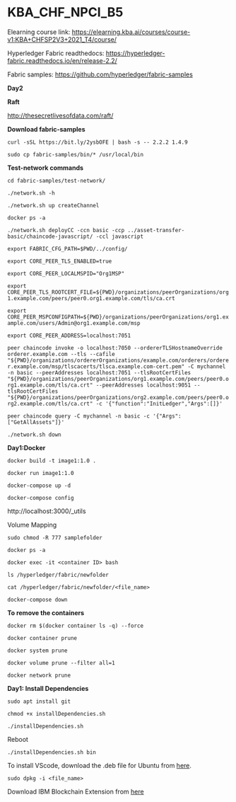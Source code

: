 # KBA_CHF_NPCI_B5

Elearning course link: https://elearning.kba.ai/courses/course-v1:KBA+CHFSP2V3+2021_T4/course/

Hyperledger Fabric readthedocs: https://hyperledger-fabric.readthedocs.io/en/release-2.2/

Fabric samples: https://github.com/hyperledger/fabric-samples

**Day2**

**Raft**

http://thesecretlivesofdata.com/raft/

**Download fabric-samples**

`curl -sSL https://bit.ly/2ysbOFE | bash -s -- 2.2.2 1.4.9`

`sudo cp fabric-samples/bin/* /usr/local/bin`

**Test-network commands**

`cd fabric-samples/test-network/`

`./network.sh -h`

`./network.sh up createChannel`

`docker ps -a`

`./network.sh deployCC -ccn basic -ccp ../asset-transfer-basic/chaincode-javascript/ -ccl javascript`

`export FABRIC_CFG_PATH=$PWD/../config/`

`export CORE_PEER_TLS_ENABLED=true`

`export CORE_PEER_LOCALMSPID="Org1MSP"`

`export CORE_PEER_TLS_ROOTCERT_FILE=${PWD}/organizations/peerOrganizations/org1.example.com/peers/peer0.org1.example.com/tls/ca.crt`

`export CORE_PEER_MSPCONFIGPATH=${PWD}/organizations/peerOrganizations/org1.example.com/users/Admin@org1.example.com/msp`

`export CORE_PEER_ADDRESS=localhost:7051`

`peer chaincode invoke -o localhost:7050 --ordererTLSHostnameOverride orderer.example.com --tls --cafile "${PWD}/organizations/ordererOrganizations/example.com/orderers/orderer.example.com/msp/tlscacerts/tlsca.example.com-cert.pem" -C mychannel -n basic --peerAddresses localhost:7051 --tlsRootCertFiles "${PWD}/organizations/peerOrganizations/org1.example.com/peers/peer0.org1.example.com/tls/ca.crt" --peerAddresses localhost:9051 --tlsRootCertFiles "${PWD}/organizations/peerOrganizations/org2.example.com/peers/peer0.org2.example.com/tls/ca.crt" -c '{"function":"InitLedger","Args":[]}'`

`peer chaincode query -C mychannel -n basic -c '{"Args":["GetAllAssets"]}'`

`./network.sh down`

**Day1:Docker**

`docker build -t image1:1.0 .`

`docker run image1:1.0`

`docker-compose up -d`

`docker-compose config`

http://localhost:3000/_utils

Volume Mapping

`sudo chmod -R 777 samplefolder`

`docker ps -a`

`docker exec -it <container ID> bash`

`ls /hyperledger/fabric/newfolder`

`cat /hyperledger/fabric/newfolder/<file_name>`

`docker-compose down`

**To remove the containers**

`docker rm $(docker container ls -q) --force`

`docker container prune`

`docker system prune`

`docker volume prune --filter all=1`

`docker network prune`

**Day1: Install Dependencies**

`sudo apt install git`

`chmod +x installDependencies.sh`

`./installDependencies.sh`

Reboot 

`./installDependencies.sh bin`

To install VScode, download the .deb file for Ubuntu from [here](https://code.visualstudio.com/download).

`sudo dpkg -i <file_name>`

Download IBM Blockchain Extension from [here](https://gitlab.com/CHF_KBA/kba_chf_ibmblockchainplatformextension_vscode/-/raw/main/ibm-blockchain-platform-2.0.8.vsix?inline=false)



